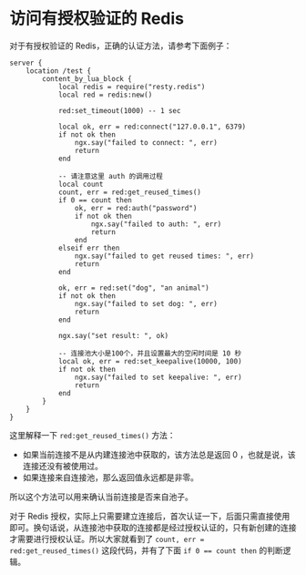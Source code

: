 # 访问有授权验证的 Redis

对于有授权验证的 Redis，正确的认证方法，请参考下面例子：

```nginx
server {
    location /test {
        content_by_lua_block {
            local redis = require("resty.redis")
            local red = redis:new()

            red:set_timeout(1000) -- 1 sec

            local ok, err = red:connect("127.0.0.1", 6379)
            if not ok then
                ngx.say("failed to connect: ", err)
                return
            end

            -- 请注意这里 auth 的调用过程
            local count
            count, err = red:get_reused_times()
            if 0 == count then
                ok, err = red:auth("password")
                if not ok then
                    ngx.say("failed to auth: ", err)
                    return
                end
            elseif err then
                ngx.say("failed to get reused times: ", err)
                return
            end

            ok, err = red:set("dog", "an animal")
            if not ok then
                ngx.say("failed to set dog: ", err)
                return
            end

            ngx.say("set result: ", ok)

            -- 连接池大小是100个，并且设置最大的空闲时间是 10 秒
            local ok, err = red:set_keepalive(10000, 100)
            if not ok then
                ngx.say("failed to set keepalive: ", err)
                return
            end
        }
    }
}
```

这里解释一下 `red:get_reused_times()` 方法：
- 如果当前连接不是从内建连接池中获取的，该方法总是返回 0 ，也就是说，该连接还没有被使用过。
- 如果连接来自连接池，那么返回值永远都是非零。

所以这个方法可以用来确认当前连接是否来自池子。

对于 Redis 授权，实际上只需要建立连接后，首次认证一下，后面只需直接使用即可。换句话说，从连接池中获取的连接都是经过授权认证的，只有新创建的连接才需要进行授权认证。所以大家就看到了 `count, err = red:get_reused_times()` 这段代码，并有了下面 `if 0 == count then` 的判断逻辑。

